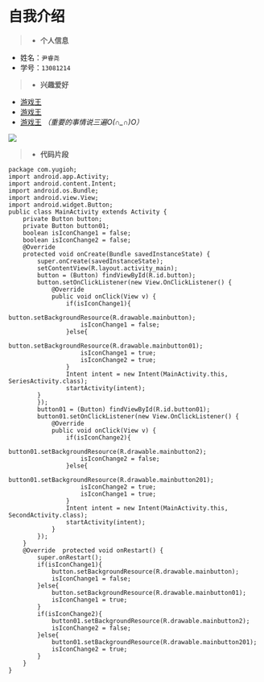 # 自我介绍


>* **个人信息**
  * 姓名：`尹睿尧`
  * 学号：`13081214`


>* __兴趣爱好__
  * [游戏王](http://baike.baidu.com/link?url=srpaeSWafznTo3G5x1u1DyGfbM7BB7IM7jlgeBuikFMMdtRAotm1wjMQHYavx55UT0c87Nw6CSNykbzlyOJyoSVkhFCJ8F2_Fbe_ttFSAdW)
  * [游戏王](http://baike.baidu.com/link?url=srpaeSWafznTo3G5x1u1DyGfbM7BB7IM7jlgeBuikFMMdtRAotm1wjMQHYavx55UT0c87Nw6CSNykbzlyOJyoSVkhFCJ8F2_Fbe_ttFSAdW)
  * [游戏王](http://baike.baidu.com/link?url=srpaeSWafznTo3G5x1u1DyGfbM7BB7IM7jlgeBuikFMMdtRAotm1wjMQHYavx55UT0c87Nw6CSNykbzlyOJyoSVkhFCJ8F2_Fbe_ttFSAdW) *（重要的事情说三遍O(∩_∩)O）*
  
  
  
  
  
  
  ![](http://imgsrc.baidu.com/forum/pic/item/8e330bb30f2442a732602ce7d743ad4bd01302ec.jpg)


>* __代码片段__
```
package com.yugioh;
import android.app.Activity;
import android.content.Intent;
import android.os.Bundle;
import android.view.View;
import android.widget.Button;
public class MainActivity extends Activity {
    private Button button;
    private Button button01;
    boolean isIconChange1 = false;
    boolean isIconChange2 = false;
    @Override
    protected void onCreate(Bundle savedInstanceState) {
        super.onCreate(savedInstanceState);
        setContentView(R.layout.activity_main);
        button = (Button) findViewById(R.id.button);
        button.setOnClickListener(new View.OnClickListener() {
            @Override
            public void onClick(View v) {
                if(isIconChange1){
                    button.setBackgroundResource(R.drawable.mainbutton);
                    isIconChange1 = false;
                }else{
                    button.setBackgroundResource(R.drawable.mainbutton01);
                    isIconChange1 = true;
                    isIconChange2 = true;
                }
                Intent intent = new Intent(MainActivity.this, SeriesActivity.class);
                startActivity(intent);
        }
        });
        button01 = (Button) findViewById(R.id.button01);
        button01.setOnClickListener(new View.OnClickListener() {
            @Override
            public void onClick(View v) {
                if(isIconChange2){
                    button01.setBackgroundResource(R.drawable.mainbutton2);
                    isIconChange2 = false;
                }else{
                    button01.setBackgroundResource(R.drawable.mainbutton201);
                    isIconChange2 = true;
                    isIconChange1 = true;
                }
                Intent intent = new Intent(MainActivity.this, SecondActivity.class);
                startActivity(intent);
            }
        });
    }
    @Override  protected void onRestart() {
        super.onRestart();
        if(isIconChange1){
            button.setBackgroundResource(R.drawable.mainbutton);
            isIconChange1 = false;
        }else{
            button.setBackgroundResource(R.drawable.mainbutton01);
            isIconChange1 = true;
        }
        if(isIconChange2){
            button01.setBackgroundResource(R.drawable.mainbutton2);
            isIconChange2 = false;
        }else{
            button01.setBackgroundResource(R.drawable.mainbutton201);
            isIconChange2 = true;
        }
    }
}
```
